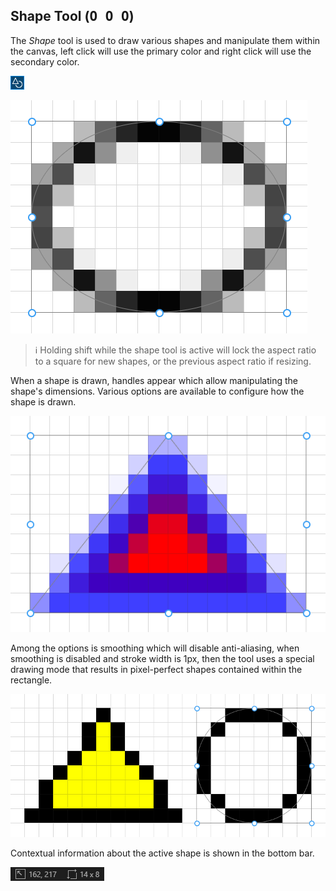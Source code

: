 ## Shape Tool (<kbd>O O O</kbd>)

The _Shape_ tool is used to draw various shapes and manipulate them within the canvas, left click will use the primary color and right click will use the secondary color.

![](./images/9-shape-tool.png)

![](./images/9-shape-tool-usage.png)

> ℹ️ Holding shift while the shape tool is active will lock the aspect ratio to a square for new shapes, or the previous aspect ratio if resizing.

When a shape is drawn, handles appear which allow manipulating the shape's dimensions. Various options are available to configure how the shape is drawn.

![](./images/9-shape-tool-usage-options.png)

Among the options is smoothing which will disable anti-aliasing, when smoothing is disabled and stroke width is 1px, then the tool uses a special drawing mode that results in pixel-perfect shapes contained within the rectangle.

![](./images/9-shape-tool-usage-pixel.png)

Contextual information about the active shape is shown in the bottom bar.

![](./images/7-rectangle-tool-usage-status.png)
